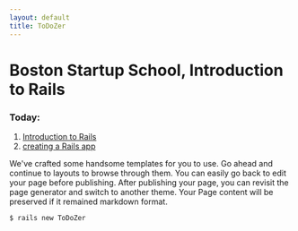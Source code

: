 ```yaml
---
layout: default
title: ToDoZer
---
```


# Boston Startup School, Introduction to Rails

### Today:

1. [Introduction to Rails](intro-to-ruby.html)
2. [creating a Rails app](creating-rails-app.html)




We've crafted some handsome templates for you to use. Go ahead and continue to layouts to browse through them. You can easily go back to edit your page before publishing. After publishing your page, you can revisit the page generator and switch to another theme. Your Page content will be preserved if it remained markdown format.

    $ rails new ToDoZer
